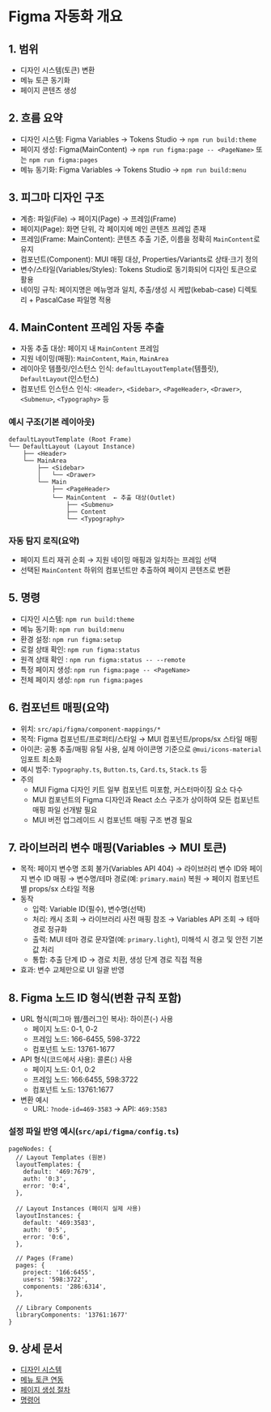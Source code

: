 # Figma 자동화 개요


## 1. 범위

- 디자인 시스템(토큰) 변환
- 메뉴 토큰 동기화
- 페이지 콘텐츠 생성


## 2. 흐름 요약

- 디자인 시스템: Figma Variables → Tokens Studio → `npm run build:theme`
- 페이지 생성: Figma(MainContent) → `npm run figma:page -- <PageName>` 또는 `npm run figma:pages`
- 메뉴 동기화: Figma Variables → Tokens Studio → `npm run build:menu`


## 3. 피그마 디자인 구조

- 계층: 파일(File) → 페이지(Page) → 프레임(Frame)
- 페이지(Page): 화면 단위, 각 페이지에 메인 콘텐츠 프레임 존재
- 프레임(Frame: MainContent): 콘텐츠 추출 기준, 이름을 정확히 `MainContent`로 유지
- 컴포넌트(Component): MUI 매핑 대상, Properties/Variants로 상태·크기 정의
- 변수/스타일(Variables/Styles): Tokens Studio로 동기화되어 디자인 토큰으로 활용
- 네이밍 규칙: 페이지명은 메뉴명과 일치, 추출/생성 시 케밥(kebab-case) 디렉토리 + PascalCase 파일명 적용


## 4. MainContent 프레임 자동 추출

- 자동 추출 대상: 페이지 내 `MainContent` 프레임
- 지원 네이밍(매핑): `MainContent`, `Main`, `MainArea`
- 레이아웃 템플릿/인스턴스 인식: `defaultLayoutTemplate`(템플릿), `DefaultLayout`(인스턴스)
- 컴포넌트 인스턴스 인식: `<Header>`, `<Sidebar>`, `<PageHeader>`, `<Drawer>`, `<Submenu>`, `<Typography>` 등

### 예시 구조(기본 레이아웃)

```
defaultLayoutTemplate (Root Frame)
└── DefaultLayout (Layout Instance)
    ├── <Header>
    └── MainArea
        ├── <Sidebar>
        │   └── <Drawer>
        └── Main
            ├── <PageHeader>
            └── MainContent  ← 추출 대상(Outlet)
                ├── <Submenu>
                ├── Content
                └── <Typography>
```

### 자동 탐지 로직(요약)
- 페이지 트리 재귀 순회 → 지원 네이밍 매핑과 일치하는 프레임 선택
- 선택된 `MainContent` 하위의 컴포넌트만 추출하여 페이지 콘텐츠로 변환


## 5. 명령

- 디자인 시스템: `npm run build:theme`
- 메뉴 동기화: `npm run build:menu`
- 환경 설정: `npm run figma:setup`
- 로컬 상태 확인: `npm run figma:status`
- 원격 상태 확인 : `npm run figma:status -- --remote`
- 특정 페이지 생성: `npm run figma:page -- <PageName>`
- 전체 페이지 생성: `npm run figma:pages`


## 6. 컴포넌트 매핑(요약)

- 위치: `src/api/figma/component-mappings/*`
- 목적: Figma 컴포넌트/프로퍼티/스타일 → MUI 컴포넌트/props/sx 스타일 매핑
- 아이콘: 공통 추출/매핑 유틸 사용, 실제 아이콘명 기준으로 `@mui/icons-material` 임포트 최소화
- 예시 범주: `Typography.ts`, `Button.ts`, `Card.ts`, `Stack.ts` 등
- 주의
  - MUI Figma 디자인 키트 일부 컴포넌트 미포함, 커스터마이징 요소 다수
  - MUI 컴포넌트의 Figma 디자인과 React 소스 구조가 상이하여 모든 컴포넌트 매핑 파일 선개발 필요
  - MUI 버전 업그레이드 시 컴포넌트 매핑 구조 변경 필요


## 7. 라이브러리 변수 매핑(Variables → MUI 토큰)

- 목적: 페이지 변수명 조회 불가(Variables API 404) → 라이브러리 변수 ID와 페이지 변수 ID 매핑 → 변수명/테마 경로(예: `primary.main`) 복원 → 페이지 컴포넌트별 props/sx 스타일 적용
- 동작
  - 입력: Variable ID(필수), 변수명(선택)
  - 처리: 캐시 조회 → 라이브러리 사전 매핑 참조 → Variables API 조회 → 테마 경로 정규화
  - 출력: MUI 테마 경로 문자열(예: `primary.light`), 미해석 시 경고 및 안전 기본값 처리
  - 통합: 추출 단계 ID → 경로 치환, 생성 단계 경로 직접 적용
 - 효과: 변수 교체만으로 UI 일괄 반영


## 8. Figma 노드 ID 형식(변환 규칙 포함)

- URL 형식(피그마 웹/플러그인 복사): 하이픈(-) 사용
  - 페이지 노드: 0-1, 0-2
  - 프레임 노드: 166-6455, 598-3722
  - 컴포넌트 노드: 13761-1677
- API 형식(코드에서 사용): 콜론(:) 사용
  - 페이지 노드: 0:1, 0:2
  - 프레임 노드: 166:6455, 598:3722
  - 컴포넌트 노드: 13761:1677
- 변환 예시
  - URL: `?node-id=469-3583` → API: `469:3583`

### 설정 파일 반영 예시(`src/api/figma/config.ts`)

```
pageNodes: {
  // Layout Templates (원본)
  layoutTemplates: {
    default: '469:7679',
    auth: '0:3',
    error: '0:4',
  },

  // Layout Instances (페이지 실제 사용)
  layoutInstances: {
    default: '469:3583',
    auth: '0:5',
    error: '0:6',
  },

  // Pages (Frame)
  pages: {
    project: '166:6455',
    users: '598:3722',
    components: '286:6314',
  },

  // Library Components
  libraryComponents: '13761:1677'
}
```


## 9. 상세 문서

- [디자인 시스템](./DESIGN_SYSTEM.md)
- [메뉴 토큰 연동](./MENU_TOKENS.md)
- [페이지 생성 절차](./PAGES.md)
- [명령어](./COMMANDS.md)

